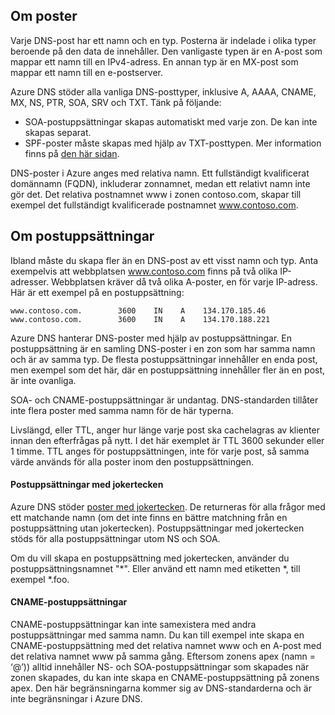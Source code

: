 ## <a name="about-records"></a>Om poster

Varje DNS-post har ett namn och en typ. Posterna är indelade i olika typer beroende på den data de innehåller. Den vanligaste typen är en A-post som mappar ett namn till en IPv4-adress. En annan typ är en MX-post som mappar ett namn till en e-postserver.

Azure DNS stöder alla vanliga DNS-posttyper, inklusive A, AAAA, CNAME, MX, NS, PTR, SOA, SRV och TXT. Tänk på följande:

* SOA-postuppsättningar skapas automatiskt med varje zon. De kan inte skapas separat.
* SPF-poster måste skapas med hjälp av TXT-posttypen. Mer information finns på [den här sidan](http://tools.ietf.org/html/rfc7208#section-3.1).

DNS-poster i Azure anges med relativa namn. Ett fullständigt kvalificerat domännamn (FQDN), inkluderar zonnamnet, medan ett relativt namn inte gör det. Det relativa postnamnet www i zonen contoso.com, skapar till exempel det fullständigt kvalificerade postnamnet www.contoso.com.

## <a name="about-record-sets"></a>Om postuppsättningar

Ibland måste du skapa fler än en DNS-post av ett visst namn och typ. Anta exempelvis att webbplatsen www.contoso.com finns på två olika IP-adresser. Webbplatsen kräver då två olika A-poster, en för varje IP-adress. Här är ett exempel på en postuppsättning:

    www.contoso.com.        3600    IN    A    134.170.185.46
    www.contoso.com.        3600    IN    A    134.170.188.221

Azure DNS hanterar DNS-poster med hjälp av postuppsättningar. En postuppsättning är en samling DNS-poster i en zon som har samma namn och är av samma typ. De flesta postuppsättningar innehåller en enda post, men exempel som det här, där en postuppsättning innehåller fler än en post, är inte ovanliga.

SOA- och CNAME-postuppsättningar är undantag. DNS-standarden tillåter inte flera poster med samma namn för de här typerna.

Livslängd, eller TTL, anger hur länge varje post ska cachelagras av klienter innan den efterfrågas på nytt. I det här exemplet är TTL 3600 sekunder eller 1 timme. TTL anges för postuppsättningen, inte för varje post, så samma värde används för alla poster inom den postuppsättningen.

#### <a name="wildcard-record-sets"></a>Postuppsättningar med jokertecken

Azure DNS stöder [poster med jokertecken](https://en.wikipedia.org/wiki/Wildcard_DNS_record). De returneras för alla frågor med ett matchande namn (om det inte finns en bättre matchning från en postuppsättning utan jokertecken). Postuppsättningar med jokertecken stöds för alla postuppsättningar utom NS och SOA.

Om du vill skapa en postuppsättning med jokertecken, använder du postuppsättningsnamnet "\*". Eller använd ett namn med etiketten \*, till exempel \*.foo.

#### <a name="cname-record-sets"></a>CNAME-postuppsättningar

CNAME-postuppsättningar kan inte samexistera med andra postuppsättningar med samma namn. Du kan till exempel inte skapa en CNAME-postuppsättning med det relativa namnet www och en A-post med det relativa namnet www på samma gång. Eftersom zonens apex (namn = ‘@’)) alltid innehåller NS- och SOA-postuppsättningar som skapades när zonen skapades, du kan inte skapa en CNAME-postuppsättning på zonens apex. Den här begränsningarna kommer sig av DNS-standarderna och är inte begränsningar i Azure DNS.


<!--HONumber=Nov16_HO2-->


